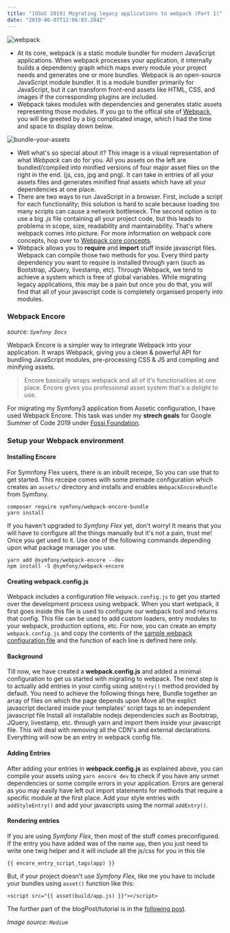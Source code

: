 ```yaml
---
title: "[GSoC 2019] Migrating legacy applications to webpack (Part 1)"
date: "2019-06-07T12:06:03.284Z"
---
```


![webpack](https://cdn-images-1.medium.com/max/2600/1*dQA3VhfjIQc1DYua6KoLFQ.png)

 - At its core, webpack is a static module bundler for modern JavaScript applications. When webpack processes your application, it internally builds a dependency graph which maps every module your project needs and generates one or more bundles. Webpack is an open-source JavaScript module bundler. It is a module bundler primarily for JavaScript, but it can transform front-end assets like HTML, CSS, and images if the corresponding plugins are included. 
 - Webpack takes modules with dependencies and generates static assets representing those modules. If you go to the offical site of [Webpack](https://webpack.js.org/), you will be greeted by a big complicated image, which I had the time and space to display down below.

![bundle-your-assets](https://cdn-images-1.medium.com/max/1600/1*EGKixnuLcRXJrz_XcmPaqg.png)

- Well what's so special about it? This image is a visual representation of what *Webpack* can do for you. All you assets on the left are bundled/compiled into minified versions of four major asset files on the right in the end. (js, css, jpg and png). It can take in entries of all your assets files and generates minified final assets which have all your dependencies at one place. 
- There are two ways to run JavaScript in a browser. First, include a script for each functionality; this solution is hard to scale because loading too many scripts can cause a network bottleneck. The second option is to use a big *.js* file containing all your project code, but this leads to problems in scope, size, readability and maintainability.
That's where webpack comes into picture.
For more information on webpack core concepts, hop over to [Webpack core concepts](https://webpack.js.org/concepts).
- Webpack allows you to **require** and **import** stuff inside javascript files. Webpack can compile those two methods for you. Every third party dependency you want to require is installed through yarn (such as Bootstrap, JQuery, livestamp, etc). Through Webpack, we tend to achieve a system which is free of global variables. While migrating legacy applications, this may be a pain but once you do that, you will find that all of your javascript code is completely organised properly into modules.

### Webpack Encore
*source: `Symfony Docs`*

Webpack Encore is a simpler way to integrate Webpack into your application. It wraps Webpack, giving you a clean & powerful API for bundling JavaScript modules, pre-processing CSS & JS and compiling and minifying assets. 

> Encore basically wraps webpack and all of it's functionalities at one place. Encore gives you professional asset system that's a delight to use.

For migrating my Symfony3 application from Assetic configuration, I have used Webpack Encore. This task was under my **strech goals** for Google Summer of Code 2019 under [Fossi Foundation](../gsoc-2019).

### Setup your Webpack environment
#### Installing Encore
For Symnfony Flex users, there is an inbuilt receipe, So you can use that to get started. This receipe comes with some premade configuration which creates an `assets/` directory and installs and enables `WebpackEncoreBundle` from Symfony.
```
composer require symfony/webpack-encore-bundle
yarn install
```
If you haven't upgraded to *Symfony Flex* yet, don't worry! It means that you will have to configure all the things manually but it's not a pain, trust me! Once you get used to it. Use one of the following commands depending upon what package manager you use.
```
yarn add @symfony/webpack-encore --dev
npm install -S @symfony/webpack-encore
```

#### Creating webpack.config.js
Webpack includes a configuration file `webpack.config.js` to get you started over the development process using webpack. When you start webpack, it first goes inside this file is used to configure our webpack tool and returns that config. This file can be used to add custom loaders, entry modules to your webpack, production options, etc. For now, you can create an empty `webpack.config.js` and copy the contents of the [sample webpack configuration file](https://symfony.com/doc/current/frontend/encore/installation.html#creating-the-webpack-config-js-file) and the function of each line is defined here only.

#### Background
Till now, we have created a **webpack.config.js** and added a minimal configuration to get us started with migrating to webpack. The next step is to actually add entries in your config using `addEntry()` method provided by default. You need to achieve the following things here,
Bundle together an array of files on which the page depends upon 
Move all the explict javascript declared inside your templates' script tags to an independent javascript file
Install all installable nodejs dependencies such as Bootstrap, JQuery, livestamp, etc. through yarn and import them inside your javascript file. This will deal with removing all the CDN's and external declarations. Everything will now be an entry in webpack config file.

#### Adding Entries
After adding your entries in **webpack.config.js** as explained above, you can compile your assets using `yarn encore dev` to check if you have any unmet dependencies or some compile errors in your application. Errors are general as you may easily have left out import statements for methods that require a specific module at the first place. Add your style entries with `addStyleEntry()` and add your javascripts using the normal `addEntry()`. 

#### Rendering entries
If you are using *Symfony Flex*, then most of the stuff comes preconfigured. If the entry you have added was of the name `app`, then you just need to write one twig helper and it will include all the js/css for you in this tile 
```
{{ encore_entry_script_tags(app) }}
```

But, if your project doesn't use *Symfony Flex*, like me you have to include your bundles using `asset()` function like this:
```
<script src="{{ asset(build/app.js) }}"></script>
```    

The further part of the blogPost/tutorial is in the [following post](/migrating-legacy-applications-to-webpack-2/).

*Image source: `Medium`*